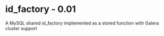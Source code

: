 # id_factory - 0.01

A MySQL shared id_factory implemented as a stored function with Galera cluster support


